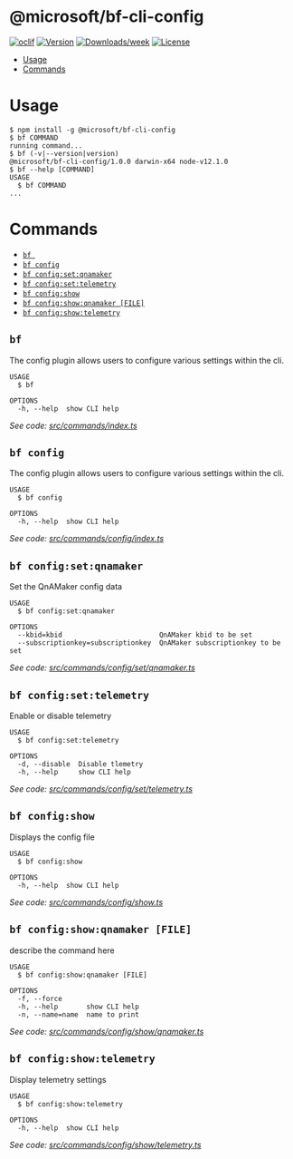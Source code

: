 @microsoft/bf-cli-config
========================



[![oclif](https://img.shields.io/badge/cli-oclif-brightgreen.svg)](https://oclif.io)
[![Version](https://img.shields.io/npm/v/@microsoft/bf-cli-config.svg)](https://www.npmjs.com/package/@microsoft/bf-cli-config)
[![Downloads/week](https://img.shields.io/npm/dw/@microsoft/bf-cli-config.svg)](https://www.npmjs.com/package/@microsoft/bf-cli-config)
[![License](https://img.shields.io/npm/l/@microsoft/bf-cli-config.svg)](https://github.com/microsoft/botframework-cli/blob/master/packages/config/package.json)

<!-- toc -->
* [Usage](#usage)
* [Commands](#commands)
<!-- tocstop -->
# Usage
<!-- usage -->
```sh-session
$ npm install -g @microsoft/bf-cli-config
$ bf COMMAND
running command...
$ bf (-v|--version|version)
@microsoft/bf-cli-config/1.0.0 darwin-x64 node-v12.1.0
$ bf --help [COMMAND]
USAGE
  $ bf COMMAND
...
```
<!-- usagestop -->
# Commands
<!-- commands -->
* [`bf `](#bf-)
* [`bf config`](#bf-config)
* [`bf config:set:qnamaker`](#bf-configsetqnamaker)
* [`bf config:set:telemetry`](#bf-configsettelemetry)
* [`bf config:show`](#bf-configshow)
* [`bf config:show:qnamaker [FILE]`](#bf-configshowqnamaker-file)
* [`bf config:show:telemetry`](#bf-configshowtelemetry)

## `bf `

The config plugin allows users to configure various settings within the cli.

```
USAGE
  $ bf

OPTIONS
  -h, --help  show CLI help
```

_See code: [src/commands/index.ts](https://github.com/microsoft/botframework-cli/blob/v1.0.0/src/commands/index.ts)_

## `bf config`

The config plugin allows users to configure various settings within the cli.

```
USAGE
  $ bf config

OPTIONS
  -h, --help  show CLI help
```

_See code: [src/commands/config/index.ts](https://github.com/microsoft/botframework-cli/blob/v1.0.0/src/commands/config/index.ts)_

## `bf config:set:qnamaker`

Set the QnAMaker config data

```
USAGE
  $ bf config:set:qnamaker

OPTIONS
  --kbid=kbid                        QnAMaker kbid to be set
  --subscriptionkey=subscriptionkey  QnAMaker subscriptionkey to be set
```

_See code: [src/commands/config/set/qnamaker.ts](https://github.com/microsoft/botframework-cli/blob/v1.0.0/src/commands/config/set/qnamaker.ts)_

## `bf config:set:telemetry`

Enable or disable telemetry

```
USAGE
  $ bf config:set:telemetry

OPTIONS
  -d, --disable  Disable tlemetry
  -h, --help     show CLI help
```

_See code: [src/commands/config/set/telemetry.ts](https://github.com/microsoft/botframework-cli/blob/v1.0.0/src/commands/config/set/telemetry.ts)_

## `bf config:show`

Displays the config file

```
USAGE
  $ bf config:show

OPTIONS
  -h, --help  show CLI help
```

_See code: [src/commands/config/show.ts](https://github.com/microsoft/botframework-cli/blob/v1.0.0/src/commands/config/show.ts)_

## `bf config:show:qnamaker [FILE]`

describe the command here

```
USAGE
  $ bf config:show:qnamaker [FILE]

OPTIONS
  -f, --force
  -h, --help       show CLI help
  -n, --name=name  name to print
```

_See code: [src/commands/config/show/qnamaker.ts](https://github.com/microsoft/botframework-cli/blob/v1.0.0/src/commands/config/show/qnamaker.ts)_

## `bf config:show:telemetry`

Display telemetry settings

```
USAGE
  $ bf config:show:telemetry

OPTIONS
  -h, --help  show CLI help
```

_See code: [src/commands/config/show/telemetry.ts](https://github.com/microsoft/botframework-cli/blob/v1.0.0/src/commands/config/show/telemetry.ts)_
<!-- commandsstop -->
